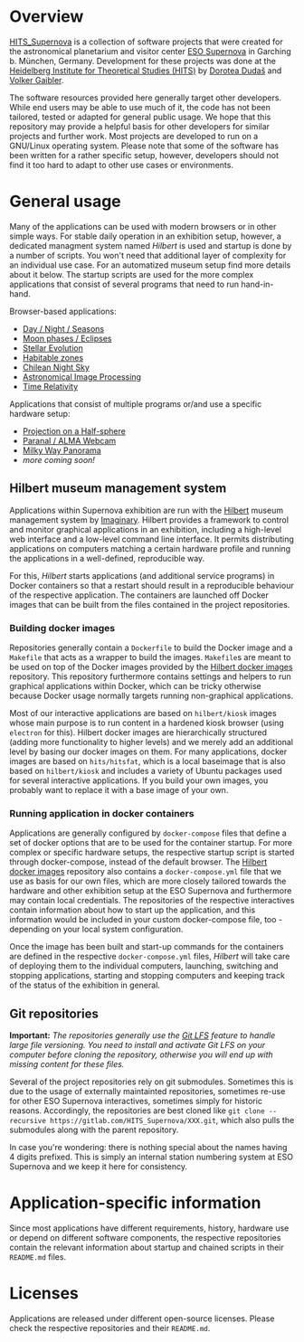 # Overview

[HITS_Supernova](https://gitlab.com/HITS_Supernova) is a collection of software
projects that were created for the astronomical planetarium and visitor center
[ESO Supernova](https://supernova.eso.org) in Garching b. München, Germany.
Development for these projects was done at the [Heidelberg Institute for
Theoretical Studies
(HITS)](https://www.h-its.org/hits-projects/eso-supernova-planetarium-visitor-center/)
by [Dorotea Dudaš](mailto:dorotea.dudas@h-its.org) and
[Volker Gaibler](mailto:volker.gaibler@h-its.org).

The software resources provided here generally target other developers. While
end users may be able to use much of it, the code has not been tailored, tested
or adapted for general public usage. We hope that this repository may provide a
helpful basis for other developers for similar projects and further work. Most
projects are developed to run on a GNU/Linux operating system.  Please note
that some of the software has been written for a rather specific setup,
however, developers should not find it too hard to adapt to other use cases or
environments.


# General usage

Many of the applications can be used with modern browsers or in other
simple ways.  For stable daily operation in an exhibition setup, however, a
dedicated managment system named *Hilbert* is used and startup is done by a
number of scripts. You won't need that additional layer of complexity for an individual use case. For an automatized museum setup find more details about it below. 
The startup scripts are used for the more complex applications that consist of several programs that need to run hand-in-hand.

Browser-based applications:  

  - [Day / Night / Seasons](https://gitlab.com/HITS_Supernova/0203_daynight)  
  - [Moon phases / Eclipses](https://gitlab.com/HITS_Supernova/0206_moonphaseseclipses)  
  - [Stellar Evolution](https://gitlab.com/HITS_Supernova/0415_stellarevolution)  
  - [Habitable zones](https://gitlab.com/HITS_Supernova/0506_habitablezones)  
  - [Chilean Night Sky](https://gitlab.com/HITS_Supernova/0612_chileannightsky)  
  - [Astronomical Image Processing](https://gitlab.com/HITS_Supernova/0807_astroimage)  
  - [Time Relativity](https://gitlab.com/HITS_Supernova/1206_timerelativity)  

Applications that consist of multiple programs or/and use a specific hardware setup:  

  - [Projection on a Half-sphere](https://gitlab.com/HITS_Supernova/0202_halfsphere)  
  - [Paranal / ALMA Webcam](https://gitlab.com/HITS_Supernova/0702_paranalalmawebcam)  
  - [Milky Way Panorama](https://gitlab.com/HITS_Supernova/1007_milkywaypanorama)  
  - *more coming soon!*


## Hilbert museum management system

Applications within Supernova exhibition are run with the
[Hilbert](https://github.com/hilbert) museum management system by
[Imaginary](https://imaginary.org). Hilbert provides a framework to control and
monitor graphical applications in an exhibition, including a high-level web
interface and a low-level command line interface.  It permits distributing
applications on computers matching a certain hardware profile and running the
applications in a well-defined, reproducible way.

For this, *Hilbert* starts applications (and additional service programs) in
Docker containers so that a restart should result in a reproducible behaviour
of the respective application. The containers are launched off Docker images
that can be built from the files contained in the project repositories.

### Building docker images

Repositories generally contain a `Dockerfile` to build the Docker image and a
`Makefile` that acts as a wrapper to build the images. `Makefile`s are meant to
be used on top of the Docker images provided by the [Hilbert docker
images](https://github.com/hilbert/hilbert-docker-images) repository. This
repository furthermore contains settings and helpers to run graphical
applications within Docker, which can be tricky otherwise because Docker usage
normally targets running non-graphical applications.

Most of our interactive applications are based on `hilbert/kiosk` images whose
main purpose is to run content in a hardened kiosk browser (using `electron`
for this). Hilbert docker images are hierarchically structured (adding more
functionality to higher levels) and we merely add an additional level by basing
our docker images on them. For many applications, docker images are based on
`hits/hitsfat`, which is a local baseimage that is also based on `hilbert/kiosk`
and includes a variety of Ubuntu packages used for several interactive
applications. If you build your own images, you probably want to replace it
with a base image of your own.


### Running application in docker containers

Applications are generally configured by `docker-compose` files that define a
set of docker options that are to be used for the container startup. For more
complex or specific hardware setups, the respective startup script is started
through docker-compose, instead of the default browser. The 
[Hilbert docker images](https://github.com/hilbert/hilbert-docker-images)
repository also contains a `docker-compose.yml` file that we use as basis for
our own files, which are more closely tailored towards the hardware and other
exhibition setup at the ESO Supernova and furthermore may contain local
credentials. The repositories of the respective interactives contain
information about how to start up the application, and this information would
be included in your custom docker-compose file, too - depending on your local
system configuration.

Once the image has been built and start-up commands for the containers are
defined in the respective `docker-compose.yml` files, *Hilbert* will take
care of deploying them to the individual computers, launching, switching and
stopping applications, starting and stopping computers and keeping track of the
status of the exhibition in general.


## Git repositories

**Important:** _The repositories generally use the
[Git LFS](https://git-lfs.github.com) feature to handle large file versioning.
You need to install and activate Git LFS on your computer before cloning the
repository, otherwise you will end up with missing content for these files._

Several of the project repositories rely on git submodules. Sometimes this is
due to the usage of externally maintainted repositories, sometimes re-use for
other ESO Supernova interactives, sometimes simply for historic reasons.
Accordingly, the repositories are best cloned like `git clone --recursive
https://gitlab.com/HITS_Supernova/XXX.git`, which also pulls the submodules
along with the parent repository.

In case you're wondering: there is nothing special about the names having
4 digits prefixed. This is simply an internal station numbering system at ESO
Supernova and we keep it here for consistency.

# Application-specific information

Since most applications have different requirements, history, hardware use or
depend on different software components, the respective repositories contain
the relevant information about startup and chained scripts in their `README.md`
files.


# Licenses

Applications are released under different open-source licenses. Please check 
the respective repositories and their `README.md`.

